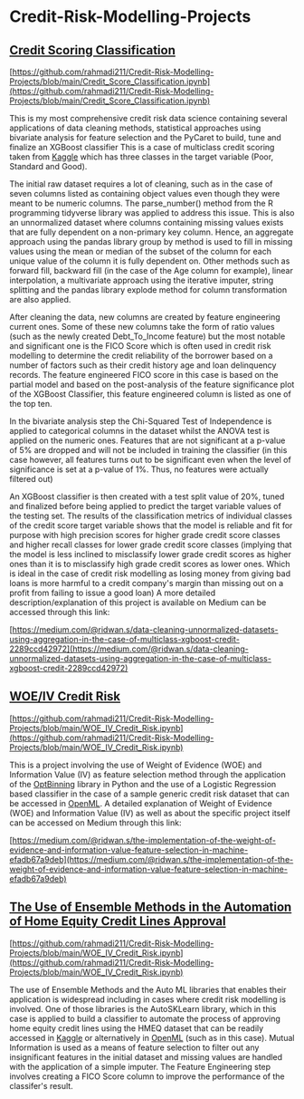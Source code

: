 # Credit-Risk-Modelling-Projects

## [Credit Scoring Classification](https://github.com/rahmadi211/Credit-Risk-Modelling-Projects/blob/main/Credit_Score_Classification.ipynb)
[https://github.com/rahmadi211/Credit-Risk-Modelling-Projects/blob/main/Credit_Score_Classification.ipynb](https://github.com/rahmadi211/Credit-Risk-Modelling-Projects/blob/main/Credit_Score_Classification.ipynb)

This is my most comprehensive credit risk data science containing several applications of data cleaning methods, statistical approaches using bivariate analysis for feature selection and the PyCaret to build, tune and finalize an XGBoost classifier
This is a case of multiclass credit scoring taken from [Kaggle](https://www.kaggle.com/datasets/parisrohan/credit-score-classification) which has three classes in the target variable (Poor, Standard and Good). 

The initial raw dataset requires a lot of cleaning, such as in the case of seven columns listed as containing object values even though they were meant to be numeric columns. The parse_number() method from the R programming tidyverse library was applied to address this issue. This is also an unnormalized dataset where columns containing missing values exists that are fully dependent on a non-primary key column. Hence, an aggregate approach using the pandas library group by method is used to fill in missing values using the mean or median of the subset of the column for each unique value of the column it is fully dependent on. Other methods such as forward fill, backward fill (in the case of the Age column for example), linear interpolation, a multivariate approach using the iterative imputer, string splitting and the pandas library explode method for column transformation are also applied. 

After cleaning the data, new columns are created by feature engineering current ones. Some of these new columns take the form of ratio values (such as the newly created Debt_To_Income feature) but the most notable and significant one is the FICO Score which is often used in credit risk modelling to determine the credit reliability of the borrower based on a number of factors such as their credit history age and loan delinquency records. The feature engineered FICO score in this case is based on the partial model and based on the post-analysis of the feature significance plot of the XGBoost Classifier, this feature engineered column is listed as one of the top ten.

In the bivariate analysis step the Chi-Squared Test of Independence is applied to categorical columns in the dataset whilst the ANOVA test is applied on the numeric ones. Features that are not significant at a p-value of 5% are dropped and will not be included in training the classifier (in this case however, all features turns out to be significant even when the level of significance is set at a p-value of 1%. Thus, no features were actually filtered out)

An XGBoost classifier is then created with a test split value of 20%, tuned and finalized before being applied to predict the target variable values of the testing set. The results of the classification metrics of individual classes of the credit score target variable shows that the model is reliable and fit for purpose with high precision scores for higher grade credit score classes and higher recall classes for lower grade credit score classes (implying that the model is less inclined to misclassify lower grade credit scores as higher ones than it is to misclassify high grade credit scores as lower ones. Which is ideal in the case of credit risk modelling as losing money from giving bad loans is more harmful to a credit company's margin than missing out on a profit from failing to issue a good loan)
A more detailed description/explanation of this project is available on Medium can be accessed through this link:

[https://medium.com/@ridwan.s/data-cleaning-unnormalized-datasets-using-aggregation-in-the-case-of-multiclass-xgboost-credit-2289ccd42972](https://medium.com/@ridwan.s/data-cleaning-unnormalized-datasets-using-aggregation-in-the-case-of-multiclass-xgboost-credit-2289ccd42972)




## [WOE/IV Credit Risk](https://github.com/rahmadi211/Credit-Risk-Modelling-Projects/blob/main/WOE_IV_Credit_Risk.ipynb)
[https://github.com/rahmadi211/Credit-Risk-Modelling-Projects/blob/main/WOE_IV_Credit_Risk.ipynb](https://github.com/rahmadi211/Credit-Risk-Modelling-Projects/blob/main/WOE_IV_Credit_Risk.ipynb)

This is a project involving the use of Weight of Evidence (WOE) and Information Value (IV) as feature selection method through the application of the [OptBinning](http://gnpalencia.org/optbinning/) library in Python and the use of a Logistic Regression based classifier in the case of a sample generic credit risk dataset that can be accessed in [OpenML](https://www.openml.org/search?type=data&sort=runs&id=43454). A detailed explanation of Weight of Evidence (WOE) and Information Value (IV) as well as about the specific project itself can be accessed on Medium through this link:

[https://medium.com/@ridwan.s/the-implementation-of-the-weight-of-evidence-and-information-value-feature-selection-in-machine-efadb67a9deb](https://medium.com/@ridwan.s/the-implementation-of-the-weight-of-evidence-and-information-value-feature-selection-in-machine-efadb67a9deb)

## [The Use of Ensemble Methods in the Automation of Home Equity Credit Lines Approval](https://github.com/rahmadi211/Credit-Risk-Modelling-Projects/blob/main/WOE_IV_Credit_Risk.ipynb)
[https://github.com/rahmadi211/Credit-Risk-Modelling-Projects/blob/main/WOE_IV_Credit_Risk.ipynb](https://github.com/rahmadi211/Credit-Risk-Modelling-Projects/blob/main/WOE_IV_Credit_Risk.ipynb)

The use of Ensemble Methods and the Auto ML libraries that enables their application is widespread including in cases where credit risk modelling is involved. One of those libraries is the AutoSKLearn library, which in this case is applied to build a classifier to automate the process of approving home equity credit lines using the HMEQ dataset that can be readily accessed in [Kaggle](https://www.kaggle.com/datasets/ajay1735/hmeq-data) or alternatively in [OpenML](https://www.openml.org/search?type=data&status=active&id=43337) (such as in this case). Mutual Information is used as a means of feature selection to filter out any insignificant features in the initial dataset and missing values are handled with the application of a simple imputer. The Feature Engineering step involves creating a FICO Score column to improve the performance of the classifer's result. 
